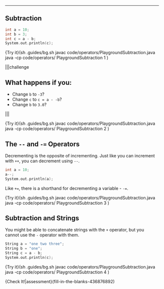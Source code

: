 ---

## Subtraction

```c++
int a = 10;
int b = 3;
int c = a - b;
System.out.println(c);
```

{Try it}(sh .guides/bg.sh javac code/operators/PlaygroundSubtraction.java java -cp code/operators/ PlaygroundSubtraction 1 )

|||challenge
## What happens if you:
* Change `b` to `-3`?
* Change `c` to `c = a - -b`?
* Change `b` to `3.0`?

|||

{Try it}(sh .guides/bg.sh javac code/operators/PlaygroundSubtraction.java java -cp code/operators/ PlaygroundSubtraction 2 )

## The `--` and `-=` Operators
Decrementing is the opposite of incrementing. Just like you can increment with `++`, you can decrement using `--`.

```c++
int a = 10;
a--;
System.out.println(a);
```

Like `+=`, there is a shorthand for decrementing a variable - `-=`.

{Try it}(sh .guides/bg.sh javac code/operators/PlaygroundSubtraction.java java -cp code/operators/ PlaygroundSubtraction 3 )



## Subtraction and Strings
You might be able to concatenate strings with the `+` operator, but you cannot use the `-` operator with them.

```c++
String a = "one two three";
String b = "one";
String c = a - b;
System.out.println(c);
```

{Try it}(sh .guides/bg.sh javac code/operators/PlaygroundSubtraction.java java -cp code/operators/ PlaygroundSubtraction 4 )

{Check It!|assessment}(fill-in-the-blanks-436876892)
